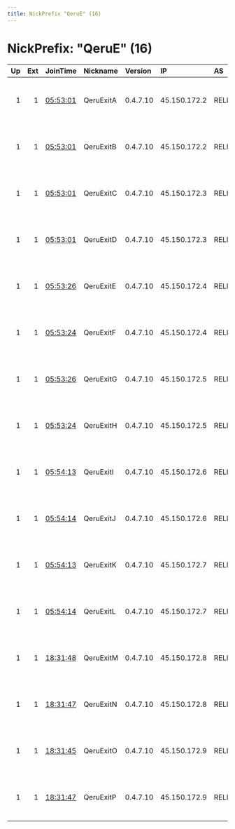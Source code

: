 ```yaml
---
title: NickPrefix "QeruE" (16)
---
```


# NickPrefix: "QeruE" (16)

|   Up |   Ext | JoinTime                                                                                              | Nickname   | Version   | IP           | AS           | CC   |   ORp |   Dirp | OS   | Contact                                |   eFamMembers |
|-----:|------:|:------------------------------------------------------------------------------------------------------|:-----------|:----------|:-------------|:-------------|:-----|------:|-------:|:-----|:---------------------------------------|--------------:|
|    1 |     1 | [05:53:01](https://nusenu.github.io/OrNetStats/w/relay/0F31BD8629B56227033BFCA49F680F857B48D2F0.html) | QeruExitA  | 0.4.7.10  | 45.150.172.2 | RELIABLESITE | gb   |   443 |      0 | BSD  | Neel Chauhan &lt;neel AT neelc DOT org |            20 |
|    1 |     1 | [05:53:01](https://nusenu.github.io/OrNetStats/w/relay/16353C52C63A893081F75CC91C17AEAAA082CF71.html) | QeruExitB  | 0.4.7.10  | 45.150.172.2 | RELIABLESITE | gb   |    80 |      0 | BSD  | Neel Chauhan &lt;neel AT neelc DOT org |            20 |
|    1 |     1 | [05:53:01](https://nusenu.github.io/OrNetStats/w/relay/6C4940F6586F38C1702DE1C77F74400F86D4DEF4.html) | QeruExitC  | 0.4.7.10  | 45.150.172.3 | RELIABLESITE | gb   |   443 |      0 | BSD  | Neel Chauhan &lt;neel AT neelc DOT org |            20 |
|    1 |     1 | [05:53:01](https://nusenu.github.io/OrNetStats/w/relay/833881002D92A2A8FD5E02E86C8C5A9F367EEF0D.html) | QeruExitD  | 0.4.7.10  | 45.150.172.3 | RELIABLESITE | gb   |    80 |      0 | BSD  | Neel Chauhan &lt;neel AT neelc DOT org |            20 |
|    1 |     1 | [05:53:26](https://nusenu.github.io/OrNetStats/w/relay/FDE4419F0D8D1FE06103EBDF75256FC98974B6A3.html) | QeruExitE  | 0.4.7.10  | 45.150.172.4 | RELIABLESITE | gb   |   443 |      0 | BSD  | Neel Chauhan &lt;neel AT neelc DOT org |            20 |
|    1 |     1 | [05:53:24](https://nusenu.github.io/OrNetStats/w/relay/5C64FA3F36CE2340420FAC34352CA985D15219F2.html) | QeruExitF  | 0.4.7.10  | 45.150.172.4 | RELIABLESITE | gb   |    80 |      0 | BSD  | Neel Chauhan &lt;neel AT neelc DOT org |            20 |
|    1 |     1 | [05:53:26](https://nusenu.github.io/OrNetStats/w/relay/2674B4F5D1357789C0DD8A314AE840B7BF322FC8.html) | QeruExitG  | 0.4.7.10  | 45.150.172.5 | RELIABLESITE | gb   |   443 |      0 | BSD  | Neel Chauhan &lt;neel AT neelc DOT org |            20 |
|    1 |     1 | [05:53:24](https://nusenu.github.io/OrNetStats/w/relay/5F0EEAB16ED7CE94168C712DA86C502C6FF92C02.html) | QeruExitH  | 0.4.7.10  | 45.150.172.5 | RELIABLESITE | gb   |    80 |      0 | BSD  | Neel Chauhan &lt;neel AT neelc DOT org |            20 |
|    1 |     1 | [05:54:13](https://nusenu.github.io/OrNetStats/w/relay/3D6DD92E8C73B731343F2323FD56DB0289310304.html) | QeruExitI  | 0.4.7.10  | 45.150.172.6 | RELIABLESITE | gb   |   443 |      0 | BSD  | Neel Chauhan &lt;neel AT neelc DOT org |            20 |
|    1 |     1 | [05:54:14](https://nusenu.github.io/OrNetStats/w/relay/A69B88F25F962062BE88F5106864906AC6D17FFC.html) | QeruExitJ  | 0.4.7.10  | 45.150.172.6 | RELIABLESITE | gb   |    80 |      0 | BSD  | Neel Chauhan &lt;neel AT neelc DOT org |            20 |
|    1 |     1 | [05:54:13](https://nusenu.github.io/OrNetStats/w/relay/210C85FB6ECEF327D34AA0CCBA5F3C0F473FA117.html) | QeruExitK  | 0.4.7.10  | 45.150.172.7 | RELIABLESITE | gb   |   443 |      0 | BSD  | Neel Chauhan &lt;neel AT neelc DOT org |            20 |
|    1 |     1 | [05:54:14](https://nusenu.github.io/OrNetStats/w/relay/A6D07AB42F65974B8F2498BD13EE41637305DF01.html) | QeruExitL  | 0.4.7.10  | 45.150.172.7 | RELIABLESITE | gb   |    80 |      0 | BSD  | Neel Chauhan &lt;neel AT neelc DOT org |            20 |
|    1 |     1 | [18:31:48](https://nusenu.github.io/OrNetStats/w/relay/D802CF04DAF809CF018CD08954811F808E40299A.html) | QeruExitM  | 0.4.7.10  | 45.150.172.8 | RELIABLESITE | gb   |   443 |      0 | BSD  | Neel Chauhan &lt;neel AT neelc DOT org |            20 |
|    1 |     1 | [18:31:47](https://nusenu.github.io/OrNetStats/w/relay/7EC31EEFF205670A3B6D79D7967C1BB4ABB7D6FA.html) | QeruExitN  | 0.4.7.10  | 45.150.172.8 | RELIABLESITE | gb   |    80 |      0 | BSD  | Neel Chauhan &lt;neel AT neelc DOT org |            20 |
|    1 |     1 | [18:31:45](https://nusenu.github.io/OrNetStats/w/relay/A24A1D80ABD69A72FD08B9D13829503BBE2D62F8.html) | QeruExitO  | 0.4.7.10  | 45.150.172.9 | RELIABLESITE | gb   |   443 |      0 | BSD  | Neel Chauhan &lt;neel AT neelc DOT org |            20 |
|    1 |     1 | [18:31:47](https://nusenu.github.io/OrNetStats/w/relay/9CCCE1668F14F8021CB8418850AFBBAE57DED9E6.html) | QeruExitP  | 0.4.7.10  | 45.150.172.9 | RELIABLESITE | gb   |    80 |      0 | BSD  | Neel Chauhan &lt;neel AT neelc DOT org |            20 |
